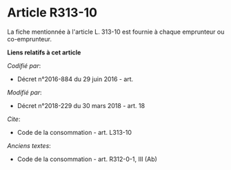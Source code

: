 # Article R313-10

La fiche mentionnée à l'article L. 313-10 est fournie à chaque emprunteur ou co-emprunteur.

**Liens relatifs à cet article**

_Codifié par_:

  - Décret n°2016-884 du 29 juin 2016 - art.

_Modifié par_:

  - Décret n°2018-229 du 30 mars 2018 - art. 18

_Cite_:

  - Code de la consommation - art. L313-10

_Anciens textes_:

  - Code de la consommation - art. R312-0-1, III (Ab)
